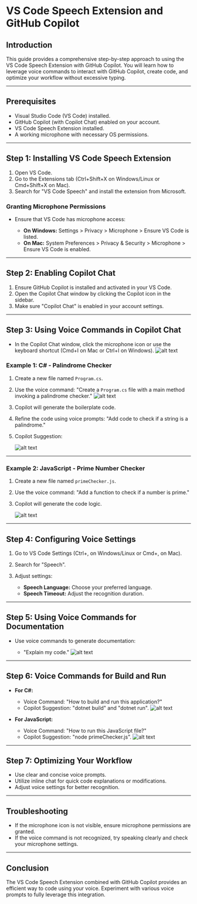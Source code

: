 # **VS Code Speech Extension and GitHub Copilot**

## **Introduction**
This guide provides a comprehensive step-by-step approach to using the VS Code Speech Extension with GitHub Copilot. You will learn how to leverage voice commands to interact with GitHub Copilot, create code, and optimize your workflow without excessive typing.

---

## **Prerequisites**
* Visual Studio Code (VS Code) installed.
* GitHub Copilot (with Copilot Chat) enabled on your account.
* VS Code Speech Extension installed.
* A working microphone with necessary OS permissions.

---

## **Step 1: Installing VS Code Speech Extension**
1. Open VS Code.
2. Go to the Extensions tab (Ctrl+Shift+X on Windows/Linux or Cmd+Shift+X on Mac).
3. Search for "VS Code Speech" and install the extension from Microsoft.

### **Granting Microphone Permissions**
* Ensure that VS Code has microphone access:

  * **On Windows:** Settings > Privacy > Microphone > Ensure VS Code is listed.
  * **On Mac:** System Preferences > Privacy & Security > Microphone > Ensure VS Code is enabled.

---

## **Step 2: Enabling Copilot Chat**

1. Ensure GitHub Copilot is installed and activated in your VS Code.
2. Open the Copilot Chat window by clicking the Copilot icon in the sidebar.
3. Make sure "Copilot Chat" is enabled in your account settings.

---

## **Step 3: Using Voice Commands in Copilot Chat**

* In the Copilot Chat window, click the microphone icon or use the keyboard shortcut (Cmd+I on Mac or Ctrl+I on Windows).
  ![alt text](../images/img235.png)

### **Example 1: C# - Palindrome Checker**

1. Create a new file named `Program.cs`.
2. Use the voice command: "Create a `Program.cs` file with a main method invoking a palindrome checker."
   ![alt text](../images/img236.png)

3. Copilot will generate the boilerplate code.
4. Refine the code using voice prompts: "Add code to check if a string is a palindrome."
5. Copilot Suggestion: 
    
    ![alt text](../images/img237.png)

---

### **Example 2: JavaScript - Prime Number Checker**

1. Create a new file named `primeChecker.js`.
2. Use the voice command: "Add a function to check if a number is prime."
3. Copilot will generate the code logic.
   
   ![alt text](../images/img238.png)

---

## **Step 4: Configuring Voice Settings**

1. Go to VS Code Settings (Ctrl+, on Windows/Linux or Cmd+, on Mac).
2. Search for "Speech".
3. Adjust settings:

   * **Speech Language:** Choose your preferred language.
   * **Speech Timeout:** Adjust the recognition duration.

---

## **Step 5: Using Voice Commands for Documentation**

* Use voice commands to generate documentation:

  * "Explain my code."
     ![alt text](../images/img239.png)

---

## **Step 6: Voice Commands for Build and Run**

* **For C#:**

  * Voice Command: "How to build and run this application?"
  * Copilot Suggestion: "dotnet build" and "dotnet run".
    ![alt text](../images/img240.png)

* **For JavaScript:**

  * Voice Command: "How to run this JavaScript file?"
  * Copilot Suggestion: "node primeChecker.js".
    ![alt text](../images/img241.png)

---

## **Step 7: Optimizing Your Workflow**

* Use clear and concise voice prompts.
* Utilize inline chat for quick code explanations or modifications.
* Adjust voice settings for better recognition.

---

## **Troubleshooting**
* If the microphone icon is not visible, ensure microphone permissions are granted.
* If the voice command is not recognized, try speaking clearly and check your microphone settings.

---

## **Conclusion**
The VS Code Speech Extension combined with GitHub Copilot provides an efficient way to code using your voice. Experiment with various voice prompts to fully leverage this integration.
